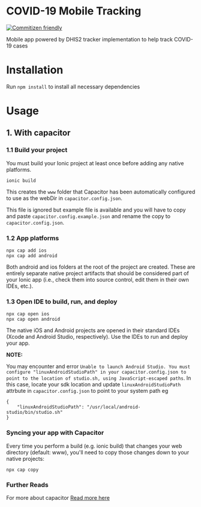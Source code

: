 # COVID-19 Mobile Tracking

[![Commitizen friendly](https://img.shields.io/badge/commitizen-friendly-brightgreen.svg)](http://commitizen.github.io/cz-cli/)

Mobile app powered by DHIS2 tracker implementation to help track COVID-19 cases

# Installation

Run `npm install` to install all necessary dependencies

# Usage

## 1. With capacitor

### 1.1 Build your project

You must build your Ionic project at least once before adding any native platforms.

`ionic build`

This creates the `www` folder that Capacitor has been automatically configured to use as the webDir in `capacitor.config.json`.

This file is ignored but example file is available and you will have to copy and paste `capacitor.config.example.json` and rename the copy to `capacitor.config.json`.

### 1.2 App platforms

```
npx cap add ios
npx cap add android
```

Both android and ios folders at the root of the project are created. These are entirely separate native project artifacts that should be considered part of your Ionic app (i.e., check them into source control, edit them in their own IDEs, etc.).

### 1.3 Open IDE to build, run, and deploy

```
npx cap open ios
npx cap open android
```

The native iOS and Android projects are opened in their standard IDEs (Xcode and Android Studio, respectively). Use the IDEs to run and deploy your app.

**NOTE:**

You may encounter and error `Unable to launch Android Studio. You must configure "linuxAndroidStudioPath" in your capacitor.config.json to point to the location of studio.sh, using JavaScript-escaped paths`. In this case, locate your sdk location and update `linuxAndroidStudioPath` attrbute in `capacitor.config.json` to point to your system path eg

```
{
    "linuxAndroidStudioPath": "/usr/local/android-studio/bin/studio.sh"
}
```

### Syncing your app with Capacitor

Every time you perform a build (e.g. ionic build) that changes your web directory (default: www), you'll need to copy those changes down to your native projects:

`npx cap copy`

### Further Reads

For more about capacitor [Read more here](https://capacitor.ionicframework.com/docs)
